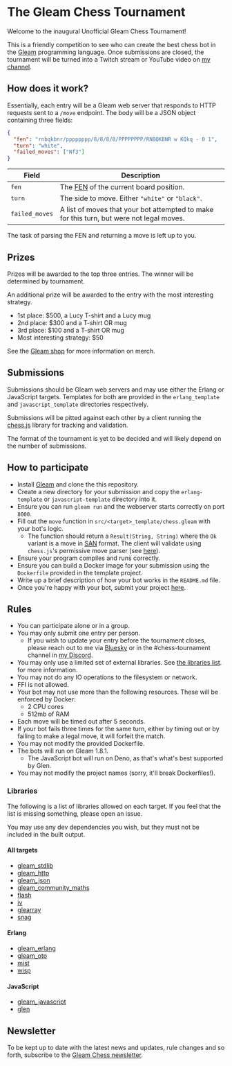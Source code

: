# The Gleam Chess Tournament

Welcome to the inaugural Unofficial Gleam Chess Tournament!

This is a friendly competition to see who can create the best chess bot in the
[Gleam](https://gleam.run) programming language. Once submissions are closed,
the tournament will be turned into a Twitch stream or YouTube video on
[my channel](https://youtube.com/IsaacHarrisHolt).

## How does it work?

Essentially, each entry will be a Gleam web server that responds to HTTP requests sent
to a `/move` endpoint. The body will be a JSON object containing three fields:

```json
{
  "fen": "rnbqkbnr/pppppppp/8/8/8/8/PPPPPPPP/RNBQKBNR w KQkq - 0 1",
  "turn": "white",
  "failed_moves": ["Nf3"]
}
```

| Field          | Description                                                                                              |
| -------------- | -------------------------------------------------------------------------------------------------------- |
| `fen`          | The [FEN](https://en.wikipedia.org/wiki/Forsyth%E2%80%93Edwards_Notation) of the current board position. |
| `turn`         | The side to move. Either `"white"` or `"black"`.                                                         |
| `failed_moves` | A list of moves that your bot attempted to make for this turn, but were not legal moves.                 |

The task of parsing the FEN and returning a move is left up to you.

## Prizes

Prizes will be awarded to the top three entries. The winner will be determined by
tournament.

An additional prize will be awarded to the entry with the most interesting strategy.

- 1st place: $500, a Lucy T-shirt and a Lucy mug
- 2nd place: $300 and a T-shirt OR mug
- 3rd place: $100 and a T-shirt OR mug
- Most interesting strategy: $50

See the [Gleam shop](https://shop.gleam.run/) for more information on merch.

## Submissions

Submissions should be Gleam web servers and may use either the Erlang or JavaScript
targets. Templates for both are provided in the `erlang_template` and
`javascript_template` directories respectively.

Submissions will be pitted against each other by a client running the
[chess.js](https://github.com/jhlywa/chess.js) library for tracking and validation.

The format of the tournament is yet to be decided and will likely depend on the
number of submissions.

## How to participate

- Install [Gleam](https://gleam.run) and clone the this repository.
- Create a new directory for your submission and copy the `erlang-template` or
  `javascript-template` directory into it.
- Ensure you can run `gleam run` and the webserver starts correctly on port `8000`.
- Fill out the `move` function in `src/<target>_template/chess.gleam` with your bot's logic.
  - The function should return a `Result(String, String)` where the `Ok` variant
    is a move in [SAN](<https://en.wikipedia.org/wiki/Algebraic_notation_(chess)>)
    format. The client will validate using `chess.js`'s permissive move parser
    (see [here](https://github.com/jhlywa/chess.js?tab=readme-ov-file#parsers-permissive--strict)).
- Ensure your program compiles and runs correctly.
- Ensure you can build a Docker image for your submission using the `Dockerfile`
  provided in the template project.
- Write up a brief description of how your bot works in the `README.md` file.
- Once you're happy with your bot, submit your project [here](TODO).

## Rules

- You can participate alone or in a group.
- You may only submit one entry per person.
  - If you wish to update your entry before the tournament closes, please reach out
    to me via [Bluesky](https://bsky.app/profile/ihh.dev) or in the #chess-tournament
    channel in [my Discord](https://discord.com/invite/bWrctJ7).
- You may only use a limited set of external libraries. See [the libraries list](#libraries).
  for more information.
- You may not do any IO operations to the filesystem or network.
- FFI is not allowed.
- Your bot may not use more than the following resources. These will be enforced by Docker:
  - 2 CPU cores
  - 512mb of RAM
- Each move will be timed out after 5 seconds.
- If your bot fails three times for the same turn, either by timing out or by failing
  to make a legal move, it will forfeit the match.
- You may not modify the provided Dockerfile.
- The bots will run on Gleam 1.8.1.
  - The JavaScript bot will run on Deno, as that's what's best supported by Glen.
- You may not modify the project names (sorry, it'll break Dockerfiles!).

### Libraries

The following is a list of libraries allowed on each target. If you feel that the list
is missing something, please open an issue.

You may use any dev dependencies you wish, but they must not be included in the built
output.

#### All targets

- [gleam_stdlib](https://hexdocs.pm/gleam_stdlib/index.html)
- [gleam_http](https://hexdocs.pm/gleam_http/index.html)
- [gleam_json](https://hexdocs.pm/gleam_json/index.html)
- [gleam_community_maths](https://hexdocs.pm/gleam_community_maths/index.html)
- [flash](https://hexdocs.pm/flash/index.html)
- [iv](https://hexdocs.pm/iv/index.html)
- [glearray](https://hexdocs.pm/glearray/index.html)
- [snag](https://hexdocs.pm/snag/index.html)

#### Erlang

- [gleam_erlang](https://hexdocs.pm/gleam_erlang/index.html)
- [gleam_otp](https://hexdocs.pm/gleam_otp/index.html)
- [mist](https://hexdocs.pm/mist/index.html)
- [wisp](https://hexdocs.pm/wisp/index.html)

#### JavaScript

- [gleam_javascript](https://hexdocs.pm/gleam_javascript/index.html)
- [glen](https://hexdocs.pm/glen/index.html)

## Newsletter

To be kept up to date with the latest news and updates, rule changes and so forth,
subscribe to the [Gleam Chess newsletter](https://buttondown.com/gleamchess).
